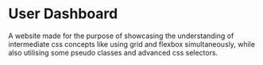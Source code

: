 # User Dashboard

A website made for the purpose of showcasing the understanding of intermediate
css concepts like using grid and flexbox simultaneously, while also utilising
some pseudo classes and advanced css selectors.

